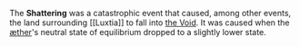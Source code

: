 The **Shattering** was a catastrophic event that caused, among other events, the land surrounding [[Luxtia]] to fall into [the Void](<./Locations/The Void.md>). It was caused when the [æther](<./Æther/Æther.md>)'s neutral state of equilibrium dropped to a slightly lower state.